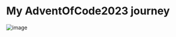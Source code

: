 # My AdventOfCode2023 journey

![image](https://github.com/baillergeauk/aoc-2023/assets/61147461/96b96a63-156e-42e4-8f5d-5020594e4038)

